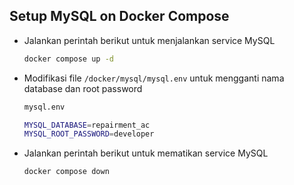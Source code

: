 ## Setup MySQL on Docker Compose

* Jalankan perintah berikut untuk menjalankan service MySQL
    ```bash
    docker compose up -d
    ```

* Modifikasi file `/docker/mysql/mysql.env` untuk mengganti nama database dan root password
    ```bash
    mysql.env
  
    MYSQL_DATABASE=repairment_ac
    MYSQL_ROOT_PASSWORD=developer
    ```

* Jalankan perintah berikut untuk mematikan service MySQL
    ```bash
    docker compose down
    ```